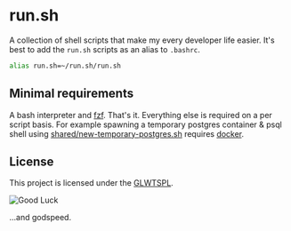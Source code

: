 # run.sh 

A collection of shell scripts that make my every developer life easier. It's best to add the `run.sh` scripts as an alias to `.bashrc`.

```bash
alias run.sh=~/run.sh/run.sh
```

## Minimal requirements

A bash interpreter and [fzf](https://github.com/junegunn/fzf). That's it. Everything else is required on a per script basis. For example spawning a temporary postgres container & psql shell using [shared/new-temporary-postgres.sh](shared/new-temporary-postgres.sh) requires [docker](https://docs.docker.com/).

## License

This project is licensed under the [GLWTSPL](/LICENSE.txt).

![Good Luck](https://github.com/me-shaon/GLWTPL/raw/master/good-luck.gif)

...and godspeed.
